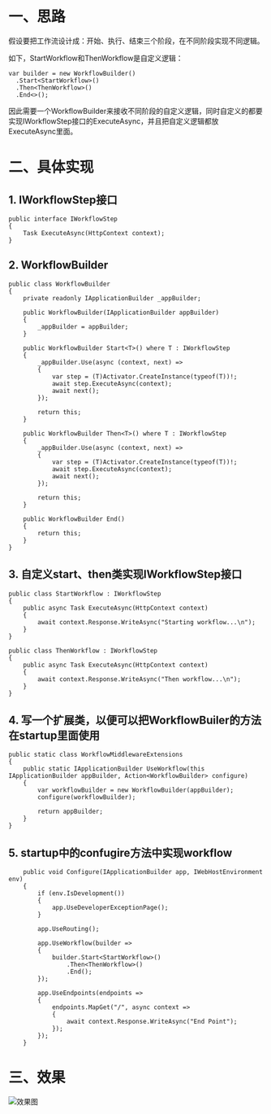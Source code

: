 # 一、思路
假设要把工作流设计成：开始、执行、结束三个阶段，在不同阶段实现不同逻辑。

如下，StartWorkflow和ThenWorkflow是自定义逻辑：
```
var builder = new WorkflowBuilder()
  .Start<StartWorkflow>()
  .Then<ThenWorkflow>()
  .End<>();
```

因此需要一个WorkflowBuilder来接收不同阶段的自定义逻辑，同时自定义的都要实现IWorkflowStep接口的ExecuteAsync，并且把自定义逻辑都放ExecuteAsync里面。

# 二、具体实现
## 1. IWorkflowStep接口
```
public interface IWorkflowStep
{
    Task ExecuteAsync(HttpContext context);
}
```
## 2. WorkflowBuilder
```
public class WorkflowBuilder
{
    private readonly IApplicationBuilder _appBuilder;

    public WorkflowBuilder(IApplicationBuilder appBuilder)
    {
        _appBuilder = appBuilder;
    }

    public WorkflowBuilder Start<T>() where T : IWorkflowStep
    {
        _appBuilder.Use(async (context, next) =>
        {
            var step = (T)Activator.CreateInstance(typeof(T))!;
            await step.ExecuteAsync(context);
            await next();
        });

        return this;
    }

    public WorkflowBuilder Then<T>() where T : IWorkflowStep
    {
        _appBuilder.Use(async (context, next) =>
        {
            var step = (T)Activator.CreateInstance(typeof(T))!;
            await step.ExecuteAsync(context);
            await next();
        });

        return this;
    }

    public WorkflowBuilder End()
    {
        return this;
    }
}
```
## 3. 自定义start、then类实现IWorkflowStep接口
```
public class StartWorkflow : IWorkflowStep
{
    public async Task ExecuteAsync(HttpContext context)
    {
        await context.Response.WriteAsync("Starting workflow...\n");
    }
}

public class ThenWorkflow : IWorkflowStep
{
    public async Task ExecuteAsync(HttpContext context)
    {
        await context.Response.WriteAsync("Then workflow...\n");
    }
}
```
## 4. 写一个扩展类，以便可以把WorkflowBuiler的方法在startup里面使用
```
public static class WorkflowMiddlewareExtensions
{
    public static IApplicationBuilder UseWorkflow(this IApplicationBuilder appBuilder, Action<WorkflowBuilder> configure)
    {
        var workflowBuilder = new WorkflowBuilder(appBuilder);
        configure(workflowBuilder);
        
        return appBuilder;
    }
}
```
## 5. startup中的confugire方法中实现workflow
```
    public void Configure(IApplicationBuilder app, IWebHostEnvironment env)
    {
        if (env.IsDevelopment())
        {
            app.UseDeveloperExceptionPage();
        }

        app.UseRouting();

        app.UseWorkflow(builder =>
        {
            builder.Start<StartWorkflow>()
                .Then<ThenWorkflow>()
                .End();
        });

        app.UseEndpoints(endpoints =>
        {
            endpoints.MapGet("/", async context =>
            {
                await context.Response.WriteAsync("End Point");
            });
        });
    }
```

# 三、效果
![效果图](https://upload-images.jianshu.io/upload_images/20387877-84075b57d66ff32c.png?imageMogr2/auto-orient/strip%7CimageView2/2/w/1240)
